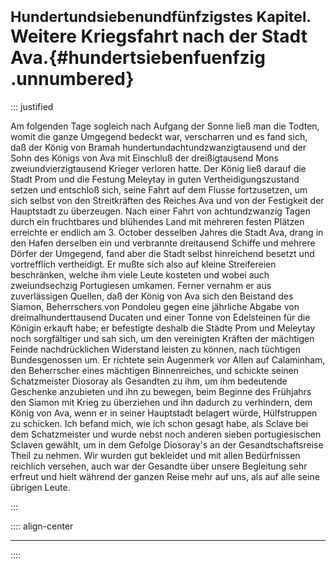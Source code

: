 # <small>Hundertundsiebenundfünfzigstes Kapitel.</small><br />Weitere Kriegsfahrt nach der Stadt Ava.{#hundertsiebenfuenfzig .unnumbered}

::: justified

Am folgenden Tage sogleich nach Aufgang der Sonne ließ man die Todten, womit die
ganze Umgegend bedeckt war, verscharren und es fand sich, daß der König von
Bramah hundertundachtundzwanzigtausend und der Sohn des Königs von Ava mit
Einschluß der dreißigtausend Mons zweiundvierzigtausend Krieger verloren hatte.
Der König ließ darauf die Stadt Prom und die Festung Meleytay in guten
Vertheidigungszustand setzen und entschloß sich, seine Fahrt auf dem Flusse
fortzusetzen, um sich selbst von den Streitkräften des Reiches Ava und von der
Festigkeit der Hauptstadt zu überzeugen. Nach einer Fahrt von achtundzwanzig
Tagen durch ein fruchtbares und blühendes Land mit mehreren festen Plätzen
erreichte er endlich am 3. October desselben Jahres die Stadt Ava, drang in den
Hafen derselben ein und verbrannte dreitausend Schiffe und mehrere Dörfer der
Umgegend, fand aber die Stadt selbst hinreichend besetzt und vortrefflich
vertheidigt. Er mußte sich also auf kleine Streifereien beschränken, welche ihm
viele Leute kosteten und wobei auch zweiundsechzig Portugiesen umkamen. Ferner
vernahm er aus zuverlässigen Quellen, daß der König von Ava sich den Beistand
des Siamon, Beherrschers von Pondoleu gegen eine jährliche Abgabe von
dreimalhunderttausend Ducaten und einer Tonne von Edelsteinen für die Königin
erkauft habe; er befestigte deshalb die Städte Prom und Meleytay noch
sorgfältiger und sah sich, um den vereinigten Kräften der mächtigen Feinde
nachdrücklichen Widerstand leisten zu können, nach tüchtigen Bundesgenossen um.
Er richtete sein Augenmerk vor Allen auf Calaminham, den Beherrscher eines
mächtigen Binnenreiches, und schickte seinen Schatzmeister Diosoray als
Gesandten zu ihm, um ihm bedeutende Geschenke anzubieten und ihn zu bewegen,
beim Beginne des Frühjahrs den Siamon mit Krieg zu überziehen und ihn dadurch zu
verhindern, dem König von Ava, wenn er in seiner Hauptstadt belagert würde,
Hülfstruppen zu schicken. Ich befand mich, wie ich schon gesagt habe, als Sclave
bei dem Schatzmeister und wurde nebst noch anderen sieben portugiesischen
Sclaven gewählt, um in dem Gefolge Diosoray's an der Gesandtschaftsreise Theil
zu nehmen. Wir wurden gut bekleidet und mit allen Bedürfnissen reichlich
versehen, auch war der Gesandte über unsere Begleitung sehr erfreut und hielt
während der ganzen Reise mehr auf uns, als auf alle seine übrigen Leute. 

:::

:::: align-center
****
::::
